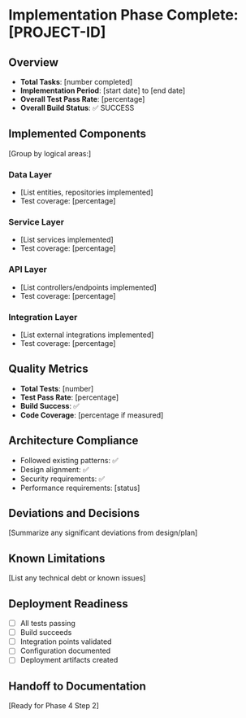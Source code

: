 # Implementation Phase Complete: [PROJECT-ID]

## Overview
- **Total Tasks**: [number completed]
- **Implementation Period**: [start date] to [end date]
- **Overall Test Pass Rate**: [percentage]
- **Overall Build Status**: ✅ SUCCESS

## Implemented Components
[Group by logical areas:]

### Data Layer
- [List entities, repositories implemented]
- Test coverage: [percentage]

### Service Layer
- [List services implemented]
- Test coverage: [percentage]

### API Layer
- [List controllers/endpoints implemented]
- Test coverage: [percentage]

### Integration Layer
- [List external integrations implemented]
- Test coverage: [percentage]

## Quality Metrics
- **Total Tests**: [number]
- **Test Pass Rate**: [percentage]
- **Build Success**: ✅
- **Code Coverage**: [percentage if measured]

## Architecture Compliance
- Followed existing patterns: ✅
- Design alignment: ✅
- Security requirements: ✅
- Performance requirements: [status]

## Deviations and Decisions
[Summarize any significant deviations from design/plan]

## Known Limitations
[List any technical debt or known issues]

## Deployment Readiness
- [ ] All tests passing
- [ ] Build succeeds
- [ ] Integration points validated
- [ ] Configuration documented
- [ ] Deployment artifacts created

## Handoff to Documentation
[Ready for Phase 4 Step 2]
